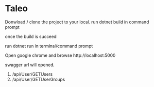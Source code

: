 # Taleo
Donwload / clone the project to your local.
run dotnet build in command prompt

once the build is succeed

run dotnet run in terminal/command prompt

Open google chrome and browse
http://localhost:5000

swagger url will opened.

1. /api/User/GETUsers
2. /api/User/GETUserGroups
